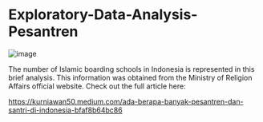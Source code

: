 # Exploratory-Data-Analysis-Pesantren

![image](https://user-images.githubusercontent.com/70124491/143401534-df2e5ff0-aafc-4db7-97f1-2377351f48e5.png)

The number of Islamic boarding schools in Indonesia is represented in this brief analysis.
This information was obtained from the Ministry of Religion Affairs official website.
Check out the full article here:

https://kurniawan50.medium.com/ada-berapa-banyak-pesantren-dan-santri-di-indonesia-bfaf8b64bc86
